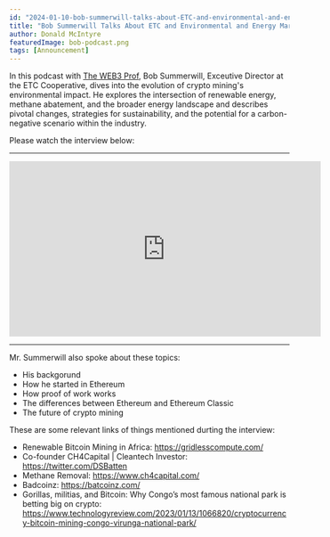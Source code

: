 ```yaml
---
id: "2024-01-10-bob-summerwill-talks-about-ETC-and-environmental-and-energy-market-positives-of-crypto-mining-on-the-web3-podcast-en"
title: "Bob Summerwill Talks About ETC and Environmental and Energy Market Positives of Crypto Mining on The WEB3 Prof Podcast"
author: Donald McIntyre
featuredImage: bob-podcast.png
tags: [Announcement]
---
```


In this podcast with [The WEB3 Prof](https://www.youtube.com/@TheWeb3Prof), Bob Summerwill, Exceutive Director at the ETC Cooperative, dives into the evolution of crypto mining's environmental impact. He explores the intersection of renewable energy, methane abatement, and the broader energy landscape and describes pivotal changes, strategies for sustainability, and the potential for a carbon-negative scenario within the industry.

Please watch the interview below:

---

<iframe width="560" height="315" src="https://www.youtube.com/embed/riYTloTxVTI?si=kV3vW-HmqP-vVsHZ" title="YouTube video player" frameborder="0" allow="accelerometer; autoplay; clipboard-write; encrypted-media; gyroscope; picture-in-picture; web-share" allowfullscreen></iframe>

---

Mr. Summerwill also spoke about these topics:

- His backgorund
- How he started in Ethereum
- How proof of work works
- The differences between Ethereum and Ethereum Classic
- The future of crypto mining

These are some relevant links of things mentioned durting the interview:

- Renewable Bitcoin Mining in Africa: https://gridlesscompute.com/ 
- Co-founder CH4Capital | Cleantech Investor:  https://twitter.com/DSBatten 
- Methane Removal: https://www.ch4capital.com/
- Badcoinz: https://batcoinz.com/
- Gorillas, militias, and Bitcoin: Why Congo’s most famous national park is betting big on crypto: https://www.technologyreview.com/2023/01/13/1066820/cryptocurrency-bitcoin-mining-congo-virunga-national-park/
